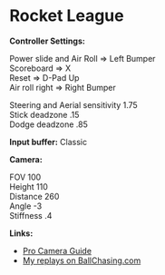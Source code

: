 # Rocket League

**Controller Settings:**

Power slide and Air Roll =&gt; Left Bumper  
Scoreboard =&gt; X  
Reset =&gt; D-Pad Up  
Air roll right =&gt; Right Bumper

Steering and Aerial sensitivity 1.75  
Stick deadzone .15  
Dodge deadzone .85  
  
**Input buffer:** Classic

**Camera:**

FOV 100  
Height 110  
Distance 260  
Angle -3  
Stiffness .4

**Links:**

* [Pro Camera Guide](https://prosettings.net/rocket-league-pro-camera-settings-guide/)
* [My replays on BallChasing.com](https://ballchasing.com/player/steam/76561197970303282)

